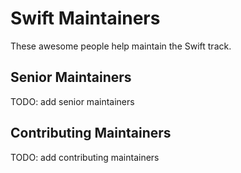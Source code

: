 # Swift Maintainers

These awesome people help maintain the Swift track.

## Senior Maintainers

TODO: add senior maintainers

## Contributing Maintainers

TODO: add contributing maintainers
